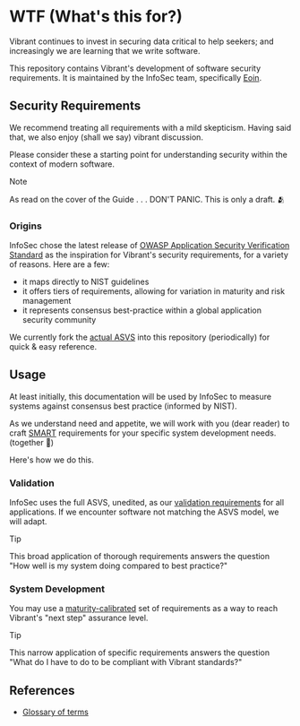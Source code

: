 # WTF (What's this for?)

Vibrant continues to invest in securing data critical to help seekers; and increasingly we are learning that we write software.

This repository contains Vibrant's development of software security requirements.  It is maintained by the InfoSec team, specifically [Eoin](https://github.com/Celtikill).

## Security Requirements

We recommend treating all requirements with a mild skepticism.  Having said that, we also enjoy (shall we say) vibrant discussion.

Please consider these a starting point for understanding security within the context of modern software.

>[!NOTE]
> As read on the cover of the Guide . . . DON'T PANIC.  This is only a draft. :people_hugging:

### Origins

InfoSec chose the latest release of [OWASP Application Security Verification Standard](https://github.com/OWASP/ASVS) as the inspiration for Vibrant's security requirements, for a variety of reasons.  Here are a few:

- it maps directly to NIST guidelines
- it offers tiers of requirements, allowing for variation in maturity and risk management
- it represents consensus best-practice within a global application security community

We currently fork the [actual ASVS](./ASVS_docs/README.md) into this repository (periodically) for quick & easy reference.

## Usage

At least initially, this documentation will be used by InfoSec to measure systems against consensus best practice (informed by NIST).

As we understand need and appetite, we will work with you (dear reader) to craft [SMART](https://en.wikipedia.org/wiki/SMART_criteria) requirements for your specific system development needs. (together :love_letter:) 

Here's how we do this.

### Validation

InfoSec uses the full ASVS, unedited, as our [validation requirements](./validation_requirements/INDEX.md) for all applications.  If we encounter software not matching the ASVS model, we will adapt.

>[!TIP]
> This broad application of thorough requirements answers the question "How well is my system doing compared to best practice?"

### System Development

You may use a [maturity-calibrated](./system_requirements/INDEX.md) set of requirements as a way to reach Vibrant's "next step" assurance level.

>[!TIP]
> This narrow application of specific requirements answers the question "What do I have to do to be compliant with Vibrant standards?"

## References

- [Glossary of terms](./glossary.md)
